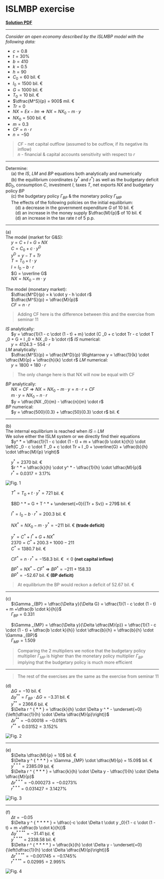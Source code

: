# ISLMBP exercise

<ins>[**Solution PDF**](./seminar%20pdfs/S12.%20ISLMBP%20Exercise.pdf)

---
*Consider an open economy described by the ISLMBP model with the following data:*  
- $c = 0.8$
- $t = 30\%$
- $b = 410$
- $k = 0.5$
- $h = 90$
- $C _0 = 60$ bil. &euro;
- $I _0 = 1500$ bil. &euro;
- $G = 1000$ bil. &euro;
- $T _0 = 10$ bil. &euro;
- $\dfrac{M^S}{p} = 900$ mil. &euro;
- $Tr = 0$
- $NX = Ex - Im \Rightarrow NX = NX _0 - m \cdot y$
- $NX _0 = 500$ bil. &euro;
- $m = 0.3$
- $CF = n \cdot r$
- $n = -50$
> $CF$ - net capital outflow (assumed to be outflow, if its negative its inflow)  
> $n$ - financial & capital accounts sensitivity with respect to $r$  

---

Determine:  
&emsp; (a) the $IS$, $LM$ and $BP$ equations both analytically and numerically  
&emsp; (b) the equilibrium coordinates ($y ^ *$ and $r ^ *$) as well as the budgetary deficit $BD _0$, consumption $C$, investment $I$, taxes $T$, net exports $NX$ and budgetary policy $BP$  
&emsp; (c) the budgetary policy $\Gamma _{BP}$ & the monetary policy $\Gamma _{MP}$  
&emsp; The effects of the following policies on the initial equilibrium:  
&emsp;&emsp; (d) a decrease in the government expenditure $G$ of $10$ bil. &euro;  
&emsp;&emsp; (d) an increase in the money supply $\dfrac{M}{p}$ of $10$ bil. &euro;  
&emsp;&emsp; (d) an increase in the tax rate $t$ of $5$ p.p.  

---

(a)  
The model (market for G&S):  
&emsp; $y = C + I + G + NX$  
&emsp; $C = C _0 + c \cdot y ^D$  
&emsp; $y ^D = y - T + Tr$  
&emsp; $T = T _0 + t \cdot y$  
&emsp; $I = I _0 - b \cdot r$  
&emsp; $G = \overline G$  
&emsp; $NX = NX _0 - m \cdot y$  

The model (monetary market):  
&emsp; $\dfrac{M^D}{p} = k \cdot y - h \cdot r$  
&emsp; $\dfrac{M^S}{p} = \dfrac{M}{p}$  
&emsp; $CF = n \cdot r$  
> Adding CF here is the difference between this and the exercise from seminar 11

$IS$ analytically:  
&emsp; $y = \dfrac{1}{1 - c \cdot (1 - t) + m} \cdot (C _0 + c \cdot Tr - c \cdot T _0 + G + I _0 + NX _0 - b \cdot r)$
$IS$ numerical:  
&emsp; $y = 4124.3 - 554 \cdot r$  
$LM$ analytically:  
&emsp; $\dfrac{M^S}{p} = \dfrac{M^D}{p} \Rightarrow y = \dfrac{1}{k} \cdot \dfrac{M}{p} + \dfrac{h}{k} \cdot r$
$LM$ numerical:  
&emsp; $y = 1800 + 180 \cdot r$  
> The only change here is that NX will now be equal with CF  

$BP$ analytically:  
&emsp; $NX = CF \Rightarrow NX = NX _0 - m \cdot y = n \cdot r = CF$  
&emsp; $m \cdot y = NX _0 - n \cdot r$  
&emsp; $y = \dfrac{NX _0}{m} - \dfrac{n}{m} \cdot r$  
$BP$ numerical:  
&emsp; $y = \dfrac{500}{0.3} + \dfrac{50}{0.3} \cdot r$ bil. &euro;

---

(b)  
The internal equilibrium is reached when $IS \cap LM$  
We solve either the ISLM system or we directly find their equations  
&emsp; $y^ * = \dfrac{1}{1 - c \cdot (1 - t) + m + \dfrac{b \cdot k}{h}} \cdot \left(C _0 - c \cdot T _0 + c \cdot Tr + I _0 + \overline{G} + \dfrac{b}{h} \cdot \dfrac{M}{p} \right)$  

&emsp; $y ^ * = 2370$ bil. &euro;    
&emsp; $r ^ * = \dfrac{k}{h} \cdot y^ * - \dfrac{1}{h} \cdot \dfrac{M}{p}$  
&emsp; $r ^ * = 0.0317 = 3.17\%$  

![Fig. 1](images/S12.%20Fig1.png)

&emsp; $T ^ * = T _0 + t \cdot y ^ * = 721$ bil. &euro;

&emsp; $BD ^ * = G + T ^ * + \underset{=0}{(Tr + Sv)} = 279$ bil. &euro;  

&emsp; $I ^ * = I _0 - b \cdot r ^ * = 200.3$ bil. &euro;  

&emsp; $NX ^ * = NX _0 - m \cdot y ^ * = -211$ bil. &euro; **(trade deficit)**  

&emsp; $y ^ * = C ^ * + I ^ * + G + NX ^ *$  
&emsp; $2370 = C ^ * + 200.3 + 1000 - 211$  
&emsp; $C ^ * = 1380.7$ bil. &euro;  

&emsp; $CF ^ * = n \cdot r ^ * = -158.3$ bil. &euro; $< 0$ **(net capital inflow)**  

&emsp; $BP ^ * = NX ^ * - CF ^ * \Rightarrow BP ^ * = -211 + 158.33$  
&emsp; $BP ^ * = -52.67$ bil. &euro; **(BP deficit)**  

> At equilibrium the BP would reckon a deficit of $52.67$ bil. &euro;

---

(c)  
&emsp; $\Gamma _{BP} = \dfrac{\Delta y}{\Delta G} = \dfrac{1}{1 - c \cdot (1 - t) + m +\dfrac{b \cdot k}{h}}$  
&emsp; $\Gamma _{BP} = 0.331$  

&emsp; $\Gamma _{MP} = \dfrac{\Delta y}{\Delta \dfrac{M}{p}} = \dfrac{1}{1 - c \cdot (1 - t) + \dfrac{b \cdot k}{h}} \cdot \dfrac{b}{h} = \dfrac{b}{h} \cdot \Gamma _{BP}$  
&emsp; $\Gamma _{MP} = 1.509$  
> Comparing the 2 multipliers we notice that the budgetary policy multiplier $\Gamma _{MP}$ is higher than the monetary policy multiplier $\Gamma _{BP}$ implying that the budgetary policy is much more efficient

---

> The rest of the exercises are the same as the exercise from seminar 11

(d)  
&emsp; $\Delta G = -10$ bil. &euro;  
&emsp; $\Delta y ^ { * * } = \Gamma _{BP} \cdot \Delta G = -3.31$ bil. &euro;  
&emsp; $y ^ { * * } = 2366.6$ bil. &euro;  
&emsp; $\Delta r ^ { * * } = \dfrac{k}{h} \cdot \Delta y ^ * - \underset{=0}{\left(\dfrac{1}{h} \cdot \Delta \dfrac{M}{p}\right)}$  
&emsp; $\Delta r ^ { * * } = -0.00018 = -0.018\%$  
&emsp; $r ^ { * * } = 0.03152 = 3.152\%$  

![Fig. 2](images/S12.%20Fig2.png)

---

(e)  
&emsp; $\Delta \dfrac{M}{p} = 10$ bil. &euro;  
&emsp; $\Delta y ^ { * * * } = \Gamma _{MP} \cdot \dfrac{M}{p} = 15.09$ bil. &euro;  
&emsp; $y ^ { * * * } = 2385.09$ bil. &euro;  
&emsp; $\Delta r ^ { * * * } = \dfrac{k}{h} \cdot \Delta y - \dfrac{1}{h} \cdot \Delta \dfrac{M}{p}$  
&emsp; $\Delta r ^ { * * * } = -0.000273 = -0.0273\%$  
&emsp; $r ^ { * * * } = 0.031427 = 3.1427\%$  

![Fig. 3](images/S12.%20Fig3.png)

---

(f)  
&emsp; $\Delta t = -0.05$  
&emsp; $\Delta y ^ { * * * * } = \dfrac{-c \cdot \Delta t \cdot y _0}{1 - c \cdot (1 - t) + m +\dfrac{b \cdot k}{h}}$  
&emsp; $\Delta y ^ { * * * * } = -31.41$ bil. &euro;  
&emsp; $y ^ { * * * * } = 2338.58$ bil. &euro;  
&emsp; $\Delta r ^ { * * * * } = \dfrac{k}{h} \cdot \Delta y - \underset{=0}{\left(\dfrac{1}{h} \cdot \Delta \dfrac{M}{p}\right)}$  
&emsp; $\Delta r ^ { * * * * } = -0.001745 = -0.1745\%$  
&emsp; $r ^ { * * * * } = 0.02995 = 2.995\%$  

![Fig. 4](images/S12.%20Fig4.png)